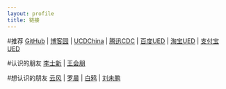 ```yaml
---
layout: profile
title: 链接
---
```



#推荐
[GitHub](http://github.com) | [博客园](http://www.cnblogs.com) | [UCDChina](http://ucdchina.com) | [腾迅CDC](http://cdc.tencent.com) | [百度UED](http://ued.baidu.com) | [淘宝UED](http://ued.taobao.com) | [支付宝UED](http://ued.alipay.com)



#认识的朋友
[李士新](http://lishixin.net) | [王会朋](http://www.woyigui.cn)



#想认识的朋友
[云风](http://blog.codingnow.com/) | [罗晨](http://chenluois.com/) | [白鸦](http://ucdchina.com/baiya/) | [刘未鹏](http://mindhacks.cn/) 



